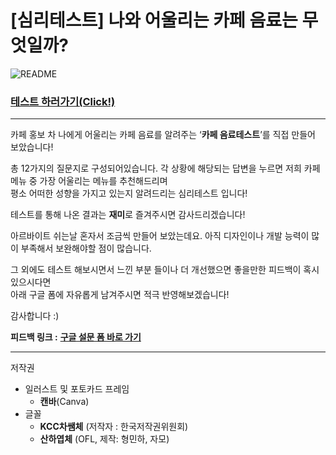 # [심리테스트] 나와 어울리는 카페 음료는 무엇일까?

![README](https://github.com/KJH0406/typetest/assets/109582129/d9e4c633-a2da-4058-b432-1bccfd48d1de)

### [테스트 하러가기(Click!)](https://graeseocoffee.vercel.app/)

<hr>

카페 홍보 차 나에게 어울리는 카페 음료를 알려주는 ‘**카페 음료테스트**’를 직접 만들어 보았습니다!</br>

총 12가지의 질문지로 구성되어있습니다. 각 상황에 해당되는 답변을 누르면 저희 카페 메뉴 중 가장 어울리는 메뉴를 추천해드리며 </br>
평소 어떠한 성향을 가지고 있는지 알려드리는 심리테스트 입니다! </br>

테스트를 통해 나온 결과는 **재미**로 즐겨주시면 감사드리겠습니다!</br>

아르바이트 쉬는날 혼자서 조금씩 만들어 보았는데요. 아직 디자인이나 개발 능력이 많이 부족해서 보완해야할 점이 많습니다.</br>

그 외에도 테스트 해보시면서 느낀 부분 들이나 더 개선했으면 좋을만한 피드백이 혹시 있으시다면 </br>
아래 구글 폼에 자유롭게 남겨주시면 적극 반영해보겠습니다!</br>

감사합니다 :)

**피드백 링크 :** **[구글 설문 폼 바로 가기](https://docs.google.com/forms/d/14ug4U0qxjApPvskkPO8-4MBL2RJVLNKvqbSIxWQGRP4/edit)** <br/>

<hr>
저작권

- 일러스트 및 포토카드 프레임
    - **캔바**(Canva)
- 글꼴
    - **KCC차쌤체** (저작자 : 한국저작권위원회)
    - **산하엽체** (OFL, 제작: 형민하, 자모)
